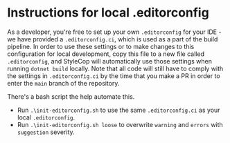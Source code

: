 # Instructions for local .editorconfig

As a developer, you're free to set up your own `.editorconfig` for your IDE - we have provided a `.editorconfig.ci`, which is used as a part of the build pipeline.
In order to use these settings or to make changes to this configuration for local development, copy this file to a new file called `.editorconfig`, and StyleCop will automatically use those settings when running `dotnet build` locally.
Note that all code will still have to comply with the settings in `.editorconfig.ci` by the time that you make a PR in order to enter the `main` branch of the repository.

There's a bash script the help automate this.

- Run `.\init-editorconfig.sh` to use the same `.editorconfig.ci` as your local `.editorconfig`.
- Run `.\init-editorconfig.sh loose` to overwrite `warning` and `errors` with `suggestion` severity.
